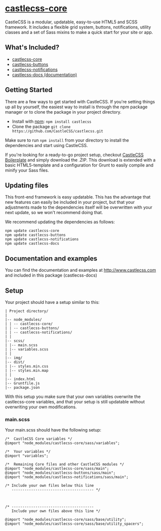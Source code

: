 # [castlecss-core](https://www.castlecss.com)
CastleCSS is a modular, updatable, easy-to-use HTML5 and SCSS framework. It includes a flexible grid system, buttons, notifications, utility classes and a set of Sass mixins to make a quick start for your site or app.

## What's Included?
- [castlecss-core](https://github.com/CastleCSS/castlecss-core)
- [castlecss-buttons](https://github.com/CastleCSS/castlecss-buttons)
- [castlecss-notifications](https://github.com/CastleCSS/castlecss-notifications)
- [castlecss-docs (documentation)](https://github.com/CastleCSS/castlecss-docs)

## Getting Started
There are a few ways to get started with CastleCSS. If you're setting things up all by yourself, the easiest way to install is through the npm package manager or to clone the package in your project directory.

- Install with [npm](https://www.npmjs.com/): ```npm install castlecss```
- Clone the package ```git clone https://github.com/CastleCSS/castlecss.git```

Make sure to run ```npm install``` from your directory to install the dependencies and start using CastleCSS.

If you're looking for a ready-to-go project setup, checkout [CastleCSS Boilerplate](https://github.com/CastleCSS/castlecss-boilerplate/) and simply download the .ZIP. This download is extended with a basic HTML5-template and a configuration for Grunt to easily compile and minify your Sass files.

## Updating files
This front-end framework is easy updatable. This has the advantage that new features can easily be included in your project, but that your adjustments made to the dependencies itself will be overwritten with your next update, so we won't recommend doing that.

We recommend updating the dependencies as follows:
```
npm update castlecss-core
npm update castlecss-buttons
npm update castlecss-notifications
npm update castlecss-docs
```

## Documentation and examples
You can find the documentation and examples at http://www.castlecss.com and included in this package (castlecss-docs)

## Setup
Your project should have a setup similar to this:

```
| Project directory/
|
|-- node_modules/
| | -- castlecss-core/
| | -- castlecss-buttons/
| | -- castlecss-notifications/
| |
|-- scss/
| |-- main.scss
| |-- variables.scss
| |
|-- img/
|-- dist/
| |-- styles.min.css
| |-- styles.min.map
| |
|-- index.html
|-- Gruntfile.js
|-- package.json
```

With this setup you make sure that your own variables overwrite the castlecss-core variables, and that your setup is still updatable without overwriting your own modifications.

### main.scss
Your main.scss should have the following setup:

```
/* 	CastleCSS Core variables */
@import "node_modules/castlecss-core/sass/variables";

/* 	Your variables */
@import "variables";

/* 	Remaining Core files and other CastleCSS modules */
@import "node_modules/castlecss-core/sass/main";
@import "node_modules/castlecss-buttons/sass/main";
@import "node_modules/castlecss-notifications/sass/main";

/* Include your own files below this line
   -------------------------------------- */



/* --------------------------------------
   Include your own files above this line */

@import "node_modules/castlecss-core/sass/base/utility";
@import "node_modules/castlecss-core/sass/base/utility_spacers";
```
